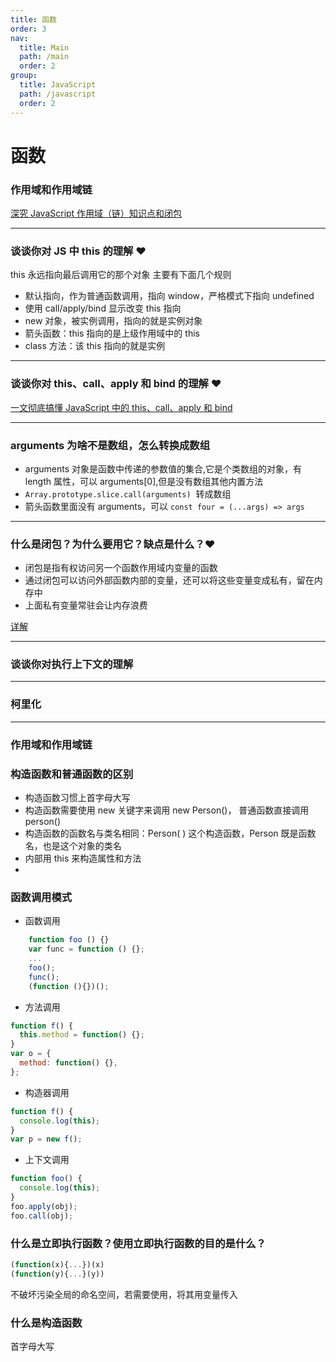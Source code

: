 ```yaml
---
title: 函数
order: 3
nav:
  title: Main
  path: /main
  order: 2
group:
  title: JavaScript
  path: /javascript
  order: 2
---
```


# 函数

### 作用域和作用域链

[深究 JavaScript 作用域（链）知识点和闭包](https://juejin.im/post/6844904126216830984)

---

### 谈谈你对 JS 中 this 的理解 ❤️

this 永远指向最后调用它的那个对象
主要有下面几个规则

- 默认指向，作为普通函数调用，指向 window，严格模式下指向 undefined
- 使用 call/apply/bind 显示改变 this 指向
- new 对象，被实例调用，指向的就是实例对象
- 箭头函数：this 指向的是上级作用域中的 this
- class 方法：该 this 指向的就是实例

---

### 谈谈你对 this、call、apply 和 bind 的理解 ❤️

[一文彻底搞懂 JavaScript 中的 this、call、apply 和 bind](https://juejin.im/post/6844904009308831751)

---

### arguments 为啥不是数组，怎么转换成数组

- arguments 对象是函数中传递的参数值的集合,它是个类数组的对象，有 length 属性，可以 arguments[0],但是没有数组其他内置方法
- `Array.prototype.slice.call(arguments)`  转成数组
- 箭头函数里面没有 arguments，可以 `const four = (...args) => args`

---

### 什么是闭包？为什么要用它？缺点是什么？❤️

- 闭包是指有权访问另一个函数作用域内变量的函数
- 通过闭包可以访问外部函数内部的变量，还可以将这些变量变成私有，留在内存中
- 上面私有变量常驻会让内存浪费

[详解](https://github.com/lgwebdream/FE-Interview/issues/17)

---

### 谈谈你对执行上下文的理解

---

### 柯里化

---

### 作用域和作用域链

### 构造函数和普通函数的区别

- 构造函数习惯上首字母大写
- 构造函数需要使用 new 关键字来调用 new Person()， 普通函数直接调用 person()
- 构造函数的函数名与类名相同：Person( ) 这个构造函数，Person 既是函数名，也是这个对象的类名
- 内部用 this 来构造属性和方法
-

### 函数调用模式

- 函数调用

```js
    function foo () {}
    var func = function () {};
    ...
    foo();
	func();
	(function (){})();
```

- 方法调用

```js
function f() {
  this.method = function() {};
}
var o = {
  method: function() {},
};
```

- 构造器调用

```js
function f() {
  console.log(this);
}
var p = new f();
```

- 上下文调用

```js
function foo() {
  console.log(this);
}
foo.apply(obj);
foo.call(obj);
```

### 什么是立即执行函数？使用立即执行函数的目的是什么？

```js
(function(x){...})(x)
(function(y){...}(y))
```

不破坏污染全局的命名空间，若需要使用，将其用变量传入

### 什么是构造函数

首字母大写
